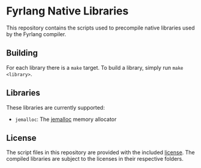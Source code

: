 # Fyrlang Native Libraries

This repository contains the scripts used to precompile native libraries used by the Fyrlang compiler.

## Building

For each library there is a `make` target.
To build a library, simply run `make <library>`.

## Libraries

These libraries are currently supported:

- `jemalloc`: The [jemalloc](https://github.com/jemalloc/jemalloc) memory allocator

## License

The script files in this repository are provided with the included [license](LICENSE.md).
The compiled libraries are subject to the licenses in their respective folders.

